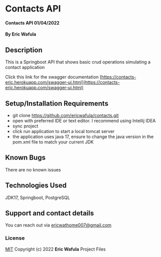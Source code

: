 # Contacts API
#### Contacts API 01/04/2022
#### By Eric Wafula
## Description
This is a Springboot API that shows basic crud operations simulating a contact application

Click this link for the swagger documentation [https://contacts-eric.herokuapp.com/swagger-ui.html](https://contacts-eric.herokuapp.com/swagger-ui.html)

## Setup/Installation Requirements
* git clone https://github.com/ericwafula/contacts.git
* open with preferred IDE or text editor. I recommend using Intellij IDEA
* sync project
* click run application to start a local tomcat server
* the application uses java 17, ensure to change the java version in the pom.xml file to match your current JDK
## Known Bugs
There are no known issues 
## Technologies Used
JDK17, Springboot, PostgreSQL
## Support and contact details
You can reach out via ericwathome007@gmail.com
### License
[MIT](license.txt)
Copyright (c) 2022 **Eric Wafula** Project Files
